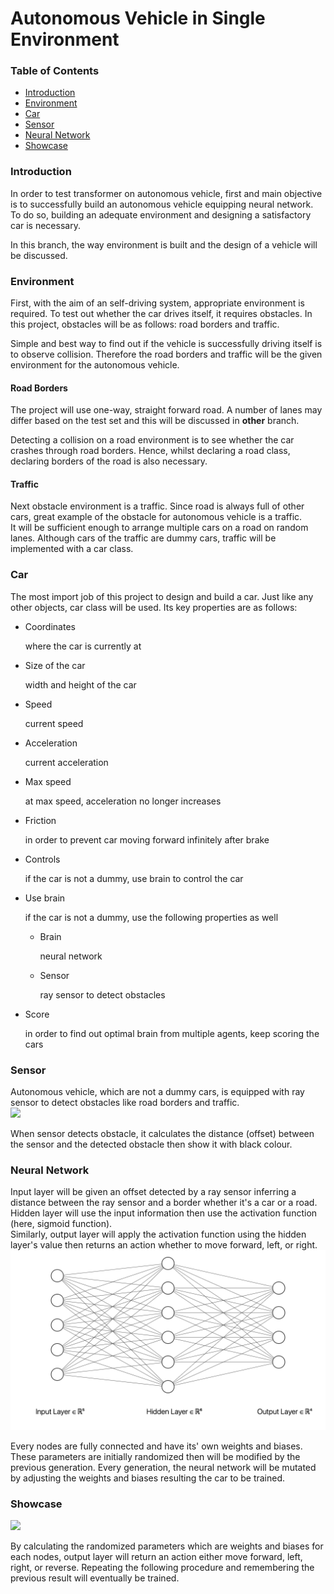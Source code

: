 # Autonomous Vehicle in Single Environment

### Table of Contents
<ul>
    <li><a href="#intro">Introduction</a></li>
    <li><a href="#env">Environment</a></li>
    <li><a href="#car">Car</a></li>
    <li><a href="#sensor">Sensor</a></li>
    <li><a href="#nn">Neural Network</a></li>
    <li><a href="#showcase">Showcase</a></li>
</ul>

<h3 id="intro">Introduction</h3>
In order to test transformer on autonomous vehicle, first and main objective is to successfully build an autonomous vehicle equipping neural network. To do so, building an adequate environment and designing a satisfactory car is necessary. <br>

In this branch, the way environment is built and the design of a vehicle will be discussed. <br>


<h3 id="env">Environment</h3>
First, with the aim of an self-driving system, appropriate environment is required. To test out whether the car drives itself, it requires obstacles. In this project, obstacles will be as follows: road borders and traffic. <br>

Simple and best way to find out if the vehicle is successfully driving itself is to observe collision. Therefore the road borders and traffic will be the given environment for the autonomous vehicle.

<h4>Road Borders</h4>
The project will use one-way, straight forward road. A number of lanes may differ based on the test set and this will be discussed in <b>other</b> branch. <br>

Detecting a collision on a road environment is to see whether the car crashes through road borders. Hence, whilst declaring a road class, declaring borders of the road is also necessary. <br>


<h4>Traffic</h4>
Next obstacle environment is a traffic. Since road is always full of other cars, great example of the obstacle for autonomous vehicle is a traffic. <br>
It will be sufficient enough to arrange multiple cars on a road on random lanes. Although cars of the traffic are dummy cars, traffic will be implemented with a car class. <br>

<h3 id="car">Car</h3>
The most import job of this project to design and build a car. Just like any other objects, car class will be used. Its key properties are as follows:
<ul>
    <li>Coordinates</li>
        <p>where the car is currently at</p>
    <li>Size of the car</li>
        <p>width and height of the car</p>
    <li>Speed</li>
        <p>current speed</p>
    <li>Acceleration</li>
        <p>current acceleration</p>
    <li>Max speed</li>
        <p>at max speed, acceleration no longer increases</p>
    <li>Friction</li>
        <p>in order to prevent car moving forward infinitely after brake</p>
    <li>Controls</li>
        <p>if the car is not a dummy, use brain to control the car</p>
    <li>Use brain</li>
        <p>if the car is not a dummy, use the following properties as well</p>
        <ul>
            <li>Brain</li>
                <p>neural network</p>
            <li>Sensor</li>
                <p>ray sensor to detect obstacles</p>
        </ul>
    <li>Score</li>
        <p>in order to find out optimal brain from multiple agents, keep scoring the cars</p>
</ul>

<h3 id="sensor">Sensor</h3>
Autonomous vehicle, which are not a dummy cars, is equipped with ray sensor to detect obstacles like road borders and traffic. <br>

<img src="/imgs/sensos.png">

When sensor detects obstacle, it calculates the distance (offset) between the sensor and the detected obstacle then show it with black colour.


<h3 id="nn">Neural Network</h3>
Input layer will be given an offset detected by a ray sensor inferring a distance between the ray sensor and a border whether it's a car or a road. <br>
Hidden layer will use the input information then use the activation function (here, sigmoid function). <br>
Similarly, output layer will apply the activation function using the hidden layer's value then returns an action whether to move forward, left, or right. <br>

<img src="/imgs/nn.png">
<br>

Every nodes are fully connected and have its' own weights and biases. These parameters are initially randomized then will be modified by the previous generation. Every generation, the neural network will be mutated by adjusting the weights and biases resulting the car to be trained.

<h3 id="showcase">Showcase</h3>

<img src="/showcase/self-driving-showcase.gif">


By calculating the randomized parameters which are weights and biases for each nodes, output layer will return an action either move forward, left, right, or reverse. Repeating the following procedure and remembering the previous result will eventually be trained.
